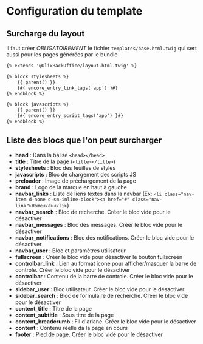 # Configuration du template


## Surcharge du layout

Il faut créer *OBLIGATOIREMENT* le fichier `templates/base.html.twig` qui sert aussi pour les pages générées par le bundle

~~~ html
{% extends '@OlixBackOffice/layout.html.twig' %}

{% block stylesheets %}
    {{ parent() }}
    {#{ encore_entry_link_tags('app') }#}
{% endblock %}

{% block javascripts %}
    {{ parent() }}
    {#{ encore_entry_script_tags('app') }#}
{% endblock %}
~~~


## Liste des blocs que l'on peut surcharger

- **head** : Dans la balise `<head></head>`
- **title** : Titre de la page (`<title></title>`)
- **stylesheets** : Bloc des feuilles de styles
- **javascripts** : Bloc de chargement des scripts JS
- **preloader** : Image de préchargement de la page
- **brand** : Logo de la marque en haut à gauche
- **navbar_links** : Liste de liens textes dans la navbar (Ex: `<li class="nav-item d-none d-sm-inline-block"><a href="#" class="nav-link">Home</a></li>`)
- **navbar_search** : Bloc de recherche. Créer le bloc vide pour le désactiver
- **navbar_messages** :  Bloc des messages. Créer le bloc vide pour le désactiver
- **navbar_notifications** : Bloc des notifications. Créer le bloc vide pour le désactiver
- **navbar_user** : Bloc et paramètres utilisateur
- **fullscreen** : Créer le bloc vide pour désactiver le bouton fullscreen
- **controlbar_link** : Lien au format icone pour afficher/masquer la barre de controle. Créer le bloc vide pour le désactiver
- **controlbar** : Contenu de la barre de controle. Créer le bloc vide pour le désactiver
- **sidebar_user** : Bloc utilisateur. Créer le bloc vide pour le désactiver
- **sidebar_search** : Bloc de formulaire de recherche. Créer le bloc vide pour le désactiver
- **content_title** : Titre de la page
- **content_subtitle** : Sous titre de la page
- **content_breadcrumb** : Fil d'ariane. Créer le bloc vide pour le désactiver
- **content** : Contenu réelle da la page en cours
- **footer** : Pied de page. Créer le bloc vide pour le désactiver
